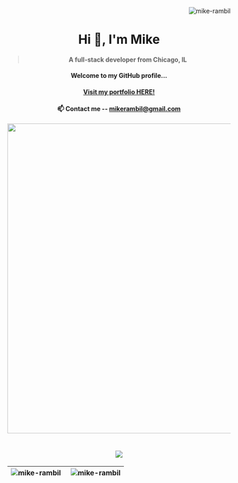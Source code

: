 <div align="right">
<p align="right"> <img src="https://komarev.com/ghpvc/?username=mike-rambil&label=Profile%20views&color=0e75b6&style=flat" alt="mike-rambil" /> </p>
</div>




<div align="center">

#  &nbsp; Hi 👋, I'm Mike &nbsp; 
</div>

<h4 align="center">  
  
> A full-stack developer from Chicago, IL


</h4>
<h4 align="center"> 
Welcome to my GitHub profile...
<br/>
</h4>

<h4 align="center">
  
<a  align="center" href='https://micheal-palliparambil.vercel.app/'>Visit my portfolio HERE!</a>
</h4>









<h4 align="center">📫 Contact me -- <a href="mailto:mikerambil@gmail.com">mikerambil@gmail.com</a></h4>




<h4 align="center">
<img src="https://user-images.githubusercontent.com/74038190/212284100-561aa473-3905-4a80-b561-0d28506553ee.gif" width="700"></div>
</h4> 


<h1 align="center">
  <img src="https://readme-typing-svg.herokuapp.com/?font=Fira+Code&size=30&center=true&vCenter=true&width=800&height=60&duration=4000&lines=Hey+You!+👋;nvim+~/.zshrc;+tmux+new+-s+Productivity;Compiling+life+with+-O3;+BTW+I+use+Arch+Linux" />
</h1>


|<div align="center"><img align="left" src="https://github-readme-streak-stats.herokuapp.com/?user=mike-rambil&" alt="mike-rambil" /></div>|<img align="right" src="https://github-readme-stats.vercel.app/api/top-langs?username=mike-rambil&show_icons=true&locale=en&layout=compact" alt="mike-rambil" />|
| ------------- | ------------- |


